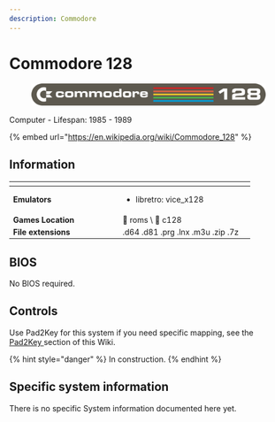 ```yaml
---
description: Commodore
---
```


# Commodore 128

<div align="left">

<figure><img src="https://raw.githubusercontent.com/fabricecaruso/es-theme-carbon/52ff37c9e265587d006945a2ba695b5a962b3a3d/art/logos/c128.svg" alt=""><figcaption></figcaption></figure>

</div>

Computer - Lifespan: 1985 - 1989

{% embed url="https://en.wikipedia.org/wiki/Commodore_128" %}

## Information

<table data-header-hidden><thead><tr><th width="184"></th><th></th><th data-hidden></th></tr></thead><tbody><tr><td><strong>Emulators</strong></td><td><ul><li>libretro: vice_x128</li></ul></td><td></td></tr><tr><td><strong>Games Location</strong></td><td><span data-gb-custom-inline data-tag="emoji" data-code="1f4c1">📁</span> roms \ <span data-gb-custom-inline data-tag="emoji" data-code="1f4c2">📂</span> c128</td><td></td></tr><tr><td><strong>File extensions</strong></td><td>.d64 .d81 .prg .lnx .m3u .zip .7z</td><td></td></tr></tbody></table>

## BIOS

No BIOS required.

## Controls

Use Pad2Key for this system if you need specific mapping, see the [Pad2Key ](../../../../controllers/pad2key.md)section of this Wiki.

{% hint style="danger" %}
In construction.
{% endhint %}

## Specific system information

There is no specific System information documented here yet.

